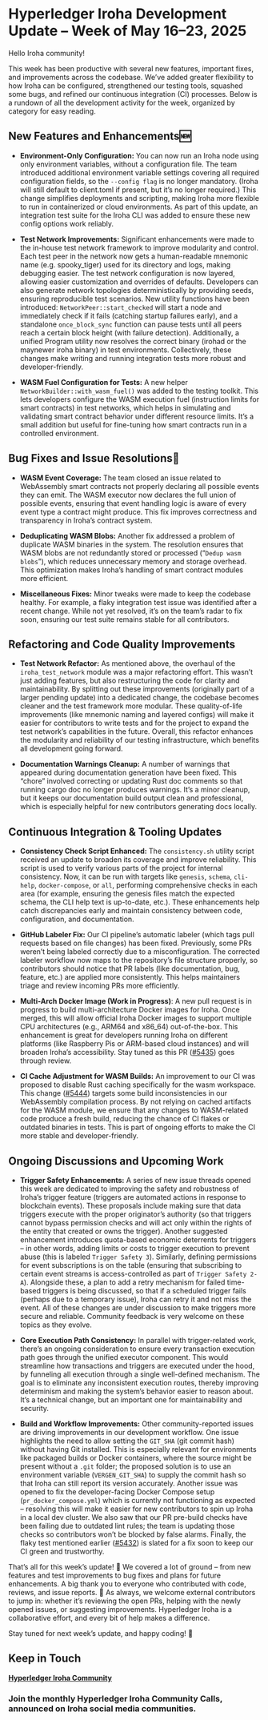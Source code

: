 # Hyperledger Iroha Development Update – Week of May 16–23, 2025

Hello Iroha community! 

This week has been productive with several new features, important fixes, and improvements across the codebase. We’ve added greater flexibility to how Iroha can be configured, strengthened our testing tools, squashed some bugs, and refined our continuous integration (CI) processes. Below is a rundown of all the development activity for the week, organized by category for easy reading.

## New Features and Enhancements🆕

- **Environment-Only Configuration:** You can now run an Iroha node using only environment variables, without a configuration file. The team introduced additional environment variable settings covering all required configuration fields, so the `--config flag` is no longer mandatory. (Iroha will still default to client.toml if present, but it’s no longer required.) This change simplifies deployments and scripting, making Iroha more flexible to run in containerized or cloud environments. As part of this update, an integration test suite for the Iroha CLI was added to ensure these new config options work reliably.

- **Test Network Improvements:** Significant enhancements were made to the in-house test network framework to improve modularity and control. Each test peer in the network now gets a human-readable mnemonic name (e.g. spooky_tiger) used for its directory and logs, making debugging easier. The test network configuration is now layered, allowing easier customization and overrides of defaults. Developers can also generate network topologies deterministically by providing seeds, ensuring reproducible test scenarios. New utility functions have been introduced: `NetworkPeer::start_checked` will start a node and immediately check if it fails (catching startup failures early), and a standalone `once_block_sync` function can pause tests until all peers reach a certain block height (with failure detection). Additionally, a unified Program utility now resolves the correct binary (irohad or the maynewer iroha binary) in test environments. Collectively, these changes make writing and running integration tests more robust and developer-friendly.

- **WASM Fuel Configuration for Tests:** A new helper `NetworkBuilder::with_wasm_fuel()` was added to the testing toolkit. This lets developers configure the WASM execution fuel (instruction limits for smart contracts) in test networks, which helps in simulating and validating smart contract behavior under different resource limits. It’s a small addition but useful for fine-tuning how smart contracts run in a controlled environment.

## Bug Fixes and Issue Resolutions🐞

- **WASM Event Coverage:** The team closed an issue related to WebAssembly smart contracts not properly declaring all possible events they can emit. The WASM executor now declares the full union of possible events, ensuring that event handling logic is aware of every event type a contract might produce. This fix improves correctness and transparency in Iroha’s contract system.

- **Deduplicating WASM Blobs:** Another fix addressed a problem of duplicate WASM binaries in the system. The resolution ensures that WASM blobs are not redundantly stored or processed (“`Dedup wasm blobs`”), which reduces unnecessary memory and storage overhead. This optimization makes Iroha’s handling of smart contract modules more efficient.

- **Miscellaneous Fixes:** Minor tweaks were made to keep the codebase healthy. For example, a flaky integration test issue was identified after a recent change. While not yet resolved, it’s on the team’s radar to fix soon, ensuring our test suite remains stable for all contributors.

## Refactoring and Code Quality Improvements

- **Test Network Refactor:** As mentioned above, the overhaul of the `iroha_test_network` module was a major refactoring effort. This wasn’t just adding features, but also restructuring the code for clarity and maintainability. By splitting out these improvements (originally part of a larger pending update) into a dedicated change, the codebase becomes cleaner and the test framework more modular. These quality-of-life improvements (like mnemonic naming and layered configs) will make it easier for contributors to write tests and for the project to expand the test network’s capabilities in the future. Overall, this refactor enhances the modularity and reliability of our testing infrastructure, which benefits all development going forward.

- **Documentation Warnings Cleanup:** A number of warnings that appeared during documentation generation have been fixed. This “chore” involved correcting or updating Rust doc comments so that running cargo doc no longer produces warnings. It’s a minor cleanup, but it keeps our documentation build output clean and professional, which is especially helpful for new contributors generating docs locally.

## Continuous Integration & Tooling Updates

- **Consistency Check Script Enhanced:** The `consistency.sh` utility script received an update to broaden its coverage and improve reliability. This script is used to verify various parts of the project for internal consistency. Now, it can be run with targets like `genesis`, `schema`, `cli-help`, `docker-compose`, or `all`, performing comprehensive checks in each area (for example, ensuring the genesis files match the expected schema, the CLI help text is up-to-date, etc.). These enhancements help catch discrepancies early and maintain consistency between code, configuration, and documentation.

- **GitHub Labeler Fix:** Our CI pipeline’s automatic labeler (which tags pull requests based on file changes) has been fixed. Previously, some PRs weren’t being labeled correctly due to a misconfiguration. The corrected labeler workflow now maps to the repository’s file structure properly, so contributors should notice that PR labels (like documentation, bug, feature, etc.) are applied more consistently. This helps maintainers triage and review incoming PRs more efficiently.

- **Multi-Arch Docker Image (Work in Progress)**: A new pull request is in progress to build multi-architecture Docker images for Iroha. Once merged, this will allow official Iroha Docker images to support multiple CPU architectures (e.g., ARM64 and x86_64) out-of-the-box. This enhancement is great for developers running Iroha on different platforms (like Raspberry Pis or ARM-based cloud instances) and will broaden Iroha’s accessibility. Stay tuned as this PR ([#5435](https://github.com/hyperledger-iroha/iroha/pull/5435)) goes through review.

- **CI Cache Adjustment for WASM Builds:** An improvement to our CI was proposed to disable Rust caching specifically for the wasm workspace. This change ([#5444](https://github.com/hyperledger-iroha/iroha/pull/5444)) targets some build inconsistencies in our WebAssembly compilation process. By not relying on cached artifacts for the WASM module, we ensure that any changes to WASM-related code produce a fresh build, reducing the chance of CI flakes or outdated binaries in tests. This is part of ongoing efforts to make the CI more stable and developer-friendly.

## Ongoing Discussions and Upcoming Work

- **Trigger Safety Enhancements:** A series of new issue threads opened this week are dedicated to improving the safety and robustness of Iroha’s trigger feature (triggers are automated actions in response to blockchain events). These proposals include making sure that data triggers execute with the proper originator’s authority (so that triggers cannot bypass permission checks and will act only within the rights of the entity that created or owns the trigger). Another suggested enhancement introduces quota-based economic deterrents for triggers – in other words, adding limits or costs to trigger execution to prevent abuse (this is labeled `Trigger Safety 3`). Similarly, defining permissions for event subscriptions is on the table (ensuring that subscribing to certain event streams is access-controlled as part of `Trigger Safety 2-A`). Alongside these, a plan to add a retry mechanism for failed time-based triggers is being discussed, so that if a scheduled trigger fails (perhaps due to a temporary issue), Iroha can retry it and not miss the event. All of these changes are under discussion to make triggers more secure and reliable. Community feedback is very welcome on these topics as they evolve.

- **Core Execution Path Consistency:** In parallel with trigger-related work, there’s an ongoing consideration to ensure every transaction execution path goes through the unified executor component. This would streamline how transactions and triggers are executed under the hood, by funneling all execution through a single well-defined mechanism. The goal is to eliminate any inconsistent execution routes, thereby improving determinism and making the system’s behavior easier to reason about. It’s a technical change, but an important one for maintainability and security.

- **Build and Workflow Improvements:** Other community-reported issues are driving improvements in our development workflow. One issue highlights the need to allow setting the `GIT_SHA` (git commit hash) without having Git installed. This is especially relevant for environments like packaged builds or Docker containers, where the source might be present without a `.git` folder; the proposed solution is to use an environment variable (`VERGEN_GIT_SHA`) to supply the commit hash so that Iroha can still report its version accurately. Another issue was opened to fix the developer-facing Docker Compose setup (`pr_docker_compose.yml`) which is currently not functioning as expected – resolving this will make it easier for new contributors to spin up Iroha in a local dev cluster. We also saw that our PR pre-build checks have been failing due to outdated lint rules; the team is updating those checks so contributors won’t be blocked by false alarms. Finally, the flaky test mentioned earlier ([#5432](https://github.com/hyperledger-iroha/iroha/pull/5432)) is slated for a fix soon to keep our CI green and trustworthy.

That’s all for this week’s update! 🎉 We covered a lot of ground – from new features and test improvements to bug fixes and plans for future enhancements. A big thank you to everyone who contributed with code, reviews, and issue reports. 🙏 As always, we welcome external contributors to jump in: whether it’s reviewing the open PRs, helping with the newly opened issues, or suggesting improvements. Hyperledger Iroha is a collaborative effort, and every bit of help makes a difference.

Stay tuned for next week’s update, and happy coding! 🚀

## Keep in Touch

**[Hyperledger Iroha Community](https://t.me/hyperledgeriroha)**

### Join the monthly Hyperledger Iroha Community Calls, announced on Iroha social media communities.

